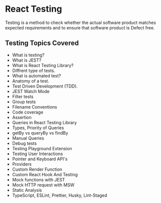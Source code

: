 # React Testing

Testing is a method to check whether the actual software product matches expected requirements and to ensure that software product is Defect free.

## Testing Topics Covered

- What is testing?
- What is JEST?
- What is React Testing Library?
- Diffrent type of tests.
- What is automated test?
- Anatomy of a test.
- Test Driven Development (TDD).
- JEST Watch Mode
- Filter tests
- Group tests
- Filename Conventions
- Code coverage
- Assertion
- Queries in React Testing Library
- Types, Priority of Queries
- getBy vs queryBy vs findBy
- Manual Queries
- Debug tests
- Testing Playground Extension
- Testing User Interactions
- Pointer and Keyboard API's
- Providers
- Custom Render Function
- Custom React Hook And Testing
- Mock functions with JEST
- Mock HTTP request with MSW
- Static Analysis
- TypeScript, ESLint, Prettier, Husky, Lint-Staged
